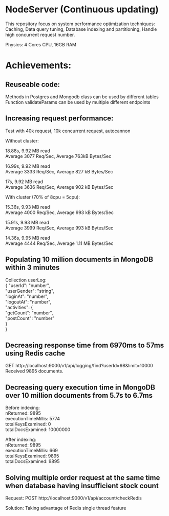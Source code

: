 # NodeServer (Continuous updating)  
 This repository focus on system performance optimization techniques: Caching, Data query tuning, Database indexing and partitioning,   Handle high concurrent request number.  
  
Physics: 4 Cores CPU, 16GB RAM  
  
# Achievements:  
  
## Reuseable code:  
Methods in Postgres and Mongodb class can be used by different tables  
Function validateParams can be used by multiple different endpoints  
  
## Increasing request performance:  
Test with 40k request, 10k concurrent request, autocannon  
  
Without cluster:  
  
18.88s, 9.92 MB read  
Average 3077 Req/Sec, Average 763kB Bytes/Sec   

16.99s, 9.92 MB read  
Average 3333 Req/Sec, Average 827 kB Bytes/Sec  

17s, 9.92 MB read  
Average 3636 Req/Sec, Average 902 kB Bytes/Sec  

With cluster (70% of 8cpu = 5cpu):  

15.36s, 9.93 MB read  
Average 4000 Req/Sec, Average 993 kB Bytes/Sec  

15.91s, 9.93 MB read  
Average 3999 Req/Sec, Average 993 kB Bytes/Sec  

14.36s, 9.95 MB read  
Average 4444 Req/Sec, Average 1.11 MB Bytes/Sec  

## Populating 10 million documents in MongoDB within 3 minutes  
Collection userLog:   
{
    "userId": "number",  
    "userGender": "string",  
    "loginAt": "number",  
    "logoutAt": "number",  
    "activities": {  
        "getCount": "number",  
        "postCount": "number"  
    }  
}  
  
## Decreasing response time from 6970ms to 57ms using Redis cache  
GET http://localhost:9000/v1/api/logging/find?userId=98&limit=10000  
Received 9895 documents.  
  
## Decreasing query execution time in MongoDB over 10 million documents from 5.7s to 6.7ms  
  
Before indexing:  
nReturned: 9895  
executionTimeMillis: 5774  
totalKeysExamined: 0  
totalDocsExamined: 10000000  
  
After indexing:  
nReturned: 9895  
executionTimeMillis: 669  
totalKeysExamined: 9895  
totalDocsExamined: 9895  
  
## Solving multiple order request at the same time when database having insufficient stock count  
  
Request: POST http://localhost:9000/v1/api/account/checkRedis  
  
Solution: Taking advantage of Redis single thread feature
  

